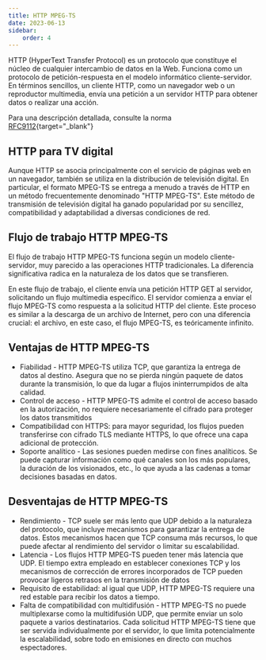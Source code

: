 ```yaml
---
title: HTTP MPEG-TS
date: 2023-06-13
sidebar:
    order: 4
---
```


HTTP (HyperText Transfer Protocol) es un protocolo que constituye el núcleo de cualquier intercambio de datos en la Web. Funciona como un protocolo de petición-respuesta en el modelo informático cliente-servidor. En términos sencillos, un cliente HTTP, como un navegador web o un reproductor multimedia, envía una petición a un servidor HTTP para obtener datos o realizar una acción.

Para una descripción detallada, consulte la norma [RFC9112](https://www.rfc-editor.org/rfc/rfc9112){target="_blank"}

## HTTP para TV digital[](https://help.cesbo.com/misc/articles/protocols/http#http-for-digital-tv)

Aunque HTTP se asocia principalmente con el servicio de páginas web en un navegador, también se utiliza en la distribución de televisión digital. En particular, el formato MPEG-TS se entrega a menudo a través de HTTP en un método frecuentemente denominado "HTTP MPEG-TS". Este método de transmisión de televisión digital ha ganado popularidad por su sencillez, compatibilidad y adaptabilidad a diversas condiciones de red.

## Flujo de trabajo HTTP MPEG-TS[](https://help.cesbo.com/misc/articles/protocols/http#http-mpeg-ts-workflow)

El flujo de trabajo HTTP MPEG-TS funciona según un modelo cliente-servidor, muy parecido a las operaciones HTTP tradicionales. La diferencia significativa radica en la naturaleza de los datos que se transfieren.

En este flujo de trabajo, el cliente envía una petición HTTP GET al servidor, solicitando un flujo multimedia específico. El servidor comienza a enviar el flujo MPEG-TS como respuesta a la solicitud HTTP del cliente. Este proceso es similar a la descarga de un archivo de Internet, pero con una diferencia crucial: el archivo, en este caso, el flujo MPEG-TS, es teóricamente infinito.

## Ventajas de HTTP MPEG-TS[](https://help.cesbo.com/misc/articles/protocols/http#advantages-of-http-mpeg-ts)

- Fiabilidad - HTTP MPEG-TS utiliza TCP, que garantiza la entrega de datos al destino. Asegura que no se pierda ningún paquete de datos durante la transmisión, lo que da lugar a flujos ininterrumpidos de alta calidad.
- Control de acceso - HTTP MPEG-TS admite el control de acceso basado en la autorización, no requiere necesariamente el cifrado para proteger los datos transmitidos
- Compatibilidad con HTTPS: para mayor seguridad, los flujos pueden transferirse con cifrado TLS mediante HTTPS, lo que ofrece una capa adicional de protección.
- Soporte analítico - Las sesiones pueden medirse con fines analíticos. Se puede capturar información como qué canales son los más populares, la duración de los visionados, etc., lo que ayuda a las cadenas a tomar decisiones basadas en datos.

## Desventajas de HTTP MPEG-TS[](https://help.cesbo.com/misc/articles/protocols/http#disadvantages-of-http-mpeg-ts)

- Rendimiento - TCP suele ser más lento que UDP debido a la naturaleza del protocolo, que incluye mecanismos para garantizar la entrega de datos. Estos mecanismos hacen que TCP consuma más recursos, lo que puede afectar al rendimiento del servidor o limitar su escalabilidad.
- Latencia - Los flujos HTTP MPEG-TS pueden tener más latencia que UDP. El tiempo extra empleado en establecer conexiones TCP y los mecanismos de corrección de errores incorporados de TCP pueden provocar ligeros retrasos en la transmisión de datos
- Requisito de estabilidad: al igual que UDP, HTTP MPEG-TS requiere una red estable para recibir los datos a tiempo.
- Falta de compatibilidad con multidifusión - HTTP MPEG-TS no puede multiplexarse como la multidifusión UDP, que permite enviar un solo paquete a varios destinatarios. Cada solicitud HTTP MPEG-TS tiene que ser servida individualmente por el servidor, lo que limita potencialmente la escalabilidad, sobre todo en emisiones en directo con muchos espectadores.
